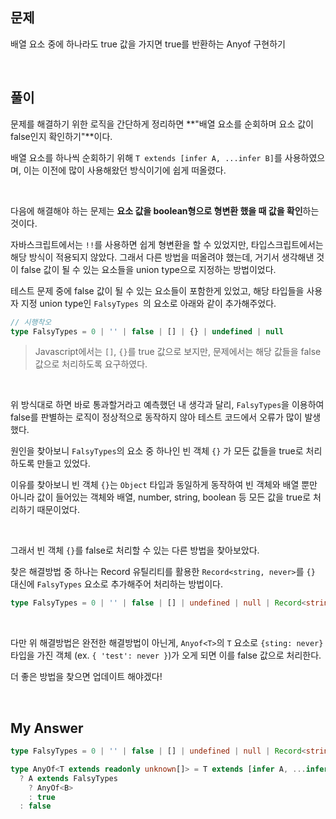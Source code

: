 ## 문제

배열 요소 중에 하나라도 true 값을 가지면 true를 반환하는 Anyof<T> 구현하기

<br>

## 풀이

문제를 해결하기 위한 로직을 간단하게 정리하면 **"배열 요소를 순회하며 요소 값이 false인지 확인하기"**이다.

배열 요소를 하나씩 순회하기 위해 `T extends [infer A, ...infer B]`를 사용하였으며, 이는 이전에 많이 사용해왔던 방식이기에 쉽게 떠올렸다.

<br>

다음에 해결해야 하는 문제는 **요소 값을 boolean형으로 형변환 했을 때 값을 확인**하는 것이다.

자바스크립트에서는 `!!`를 사용하면 쉽게 형변환을 할 수 있었지만, 타입스크립트에서는 해당 방식이 적용되지 않았다. 그래서 다른 방법을 떠올려야 했는데, 거기서 생각해낸 것이 false 값이 될 수 있는 요소들을 union type으로 지정하는 방법이었다.

테스트 문제 중에 false 값이 될 수 있는 요소들이 포함한게 있었고, 해당 타입들을 사용자 지정 union type인 `FalsyTypes `의 요소로 아래와 같이 추가해주었다.

```typescript
// 시행착오
type FalsyTypes = 0 | '' | false | [] | {} | undefined | null
```

> Javascript에서는 `[]`, `{}`를 true 값으로 보지만, 문제에서는 해당 값들을 false 값으로 처리하도록 요구하였다.

<br>

위 방식대로 하면 바로 통과할거라고 예측했던 내 생각과 달리, `FalsyTypes`을 이용하여 false를 판별하는 로직이 정상적으로 동작하지 않아 테스트 코드에서 오류가 많이 발생했다.

원인을 찾아보니 `FalsyTypes`의 요소 중 하나인 빈 객체 `{}` 가 모든 값들을 true로 처리하도록 만들고 있었다. 

이유를 찾아보니  빈 객체 `{}`는 `Object` 타입과 동일하게 동작하여 빈 객체와 배열 뿐만 아니라 값이 들어있는 객체와 배열, number, string, boolean 등 모든 값을 true로 처리하기 때문이었다.

<br>

그래서 빈 객체 `{}`를 false로 처리할 수 있는 다른 방법을 찾아보았다. 

찾은 해결방법 중 하나는 Record 유틸리티를 활용한 `Record<string, never>`를 `{}` 대신에 `FalsyTypes` 요소로 추가해주어 처리하는 방법이다.

```typescript
type FalsyTypes = 0 | '' | false | [] | undefined | null | Record<string, never>
```

<br>

다만 위 해결방법은 완전한 해결방법이 아닌게, `Anyof<T>`의 `T` 요소로 `{sting: never}` 타입을 가진 객체 (ex. `{ 'test': never }`)가 오게 되면 이를 false 값으로 처리한다.

더 좋은 방법을 찾으면 업데이트 해야겠다!



<br>

## My Answer

```typescript
type FalsyTypes = 0 | '' | false | [] | undefined | null | Record<string, never>

type AnyOf<T extends readonly unknown[]> = T extends [infer A, ...infer B]
  ? A extends FalsyTypes
    ? AnyOf<B>
    : true
  : false
```